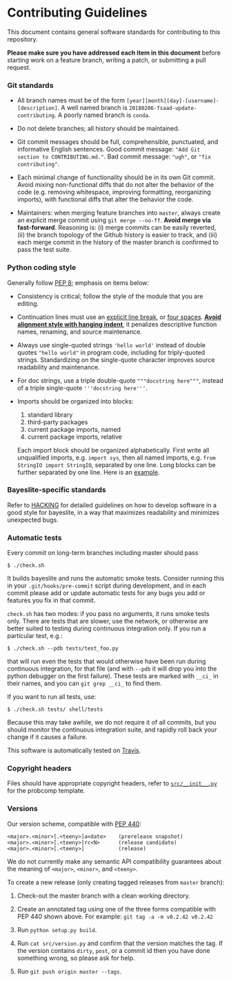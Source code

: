 # Contributing Guidelines

This document contains general software standards for contributing to
this repository.

__Please make sure you have addressed each item in this document__
before starting work on a feature branch, writing a patch, or
submitting a pull request.

### Git standards

- All branch names must be of the form
  `[year][month][day]-[username]-[description]`.
  A well named branch is `20180206-fsaad-update-contributing`.
  A poorly named branch is `conda`.

- Do not delete branches; all history should be maintained.

- Git commit messages should be full, comprehensible, punctuated, and
  informative English sentences.
  Good commit message: `"Add Git section to CONTRIBUTING.md."`.
  Bad commit message: `"ugh"`, or `"fix contributing"`.

- Each minimal change of functionality should be in its own Git
  commit.  Avoid mixing non-functional diffs that do not alter the
  behavior of the code (e.g. removing whitespace, improving
  formatting, reorganizing imports), with functional diffs that alter
  the behavior the code.

- Maintainers: when merging feature branches into `master`, always
  create an explicit merge commit using `git merge --no-ff`.  __Avoid
  merge via fast-forward__. Reasoning is: (i) merge commits can be
  easily reverted, (ii) the branch topology of the Github history is
  easier to track, and (iii) each merge commit in the history of the
  master branch is confirmed to pass the test suite.

### Python coding style

Generally follow [PEP 8](https://www.python.org/dev/peps/pep-0008/);
emphasis on items below:

- Consistency is critical; follow the style of the module that you are
  editing.

- Continuation lines must use an [explicit line break][1], or [four
  spaces][2].  __[Avoid alignment style with hanging indent][3]__, it
  penalizes descriptive function names, renaming, and source
  maintenance.

- Always use single-quoted strings `'hello world'` instead of double
  quotes `"hello world"` in program code, including for triply-quoted
  strings.  Standardizing on the single-quote character improves source
  readability and maintenance.

- For doc strings, use a triple double-quote `"""docstring here"""`,
  instead of a triple single-quote `'''docstring here'''`.

- Imports should be organized into blocks:

    1. standard library
    2. third-party packages
    3. current package imports, named
    4. current package imports, relative

  Each import block should be organized alphabetically.  First write
  all unqualified imports, e.g. `import sys`, then all named imports,
  e.g. `from StringIO import StringIO`, separated by one line.  Long
  blocks can be further separated by one line. Here is an
  [example][4].

### Bayeslite-specific standards

Refer to [HACKING](./HACKING) for detailed guidelines on how to
develop software in a good style for bayeslite, in a way that
maximizes readability and minimizes unexpected bugs.

### Automatic tests

Every commit on long-term branches including master should pass

    $ ./check.sh

It builds bayeslite and runs the automatic smoke tests.  Consider running this
in your `.git/hooks/pre-commit` script during development, and in each
commit please add or update automatic tests for any bugs you add or
features you fix in that commit.

`check.sh` has two modes: if you pass no arguments, it runs smoke
tests only.  There are tests that are slower, use the network, or
otherwise are better suited to testing during continuous integration
only. If you run a particular test, e.g.:

    $ ./check.sh --pdb tests/test_foo.py

that will run even the tests that would otherwise have been run during
continuous integration, for that file (and with `--pdb` it will drop
you into the python debugger on the first failure). These tests are
marked with `__ci_` in their names, and you can `git grep __ci_` to
find them.

If you want to run all tests, use:

    $ ./check.sh tests/ shell/tests

Because this may take awhile, we do not require it of all commits, but
you should monitor the continuous integration suite, and rapidly roll
back your change if it causes a failure.

This software is automatically tested on
[Travis](https://travis-ci.org/probcomp/bayeslite).

### Copyright headers

Files should have appropriate copyright headers, refer to [`src/__init__.py`][5]
for the probcomp template.

### Versions

Our version scheme, compatible with [PEP 440](https://www.python.org/dev/peps/pep-0440/):

    <major>.<minor>[.<teeny>]a<date>    (prerelease snapshot)
    <major>.<minor>[.<teeny>]rc<N>      (release candidate)
    <major>.<minor>[.<teeny>]           (release)

We do not currently make any semantic API compatibility guarantees about the
meaning of `<major>`, `<minor>`, and `<teeny>`.

To create a new release (only creating tagged releases from `master` branch):

  1. Check-out the master branch with a clean working directory.

  2. Create an annotated tag using one of the three forms compatible with PEP
     440 shown above. For example: `git tag -a -m v0.2.42 v0.2.42`

  3. Run `python setup.py build`.

  4. Run `cat src/version.py` and confirm that the version matches the tag. If
     the version contains `dirty`, `post`, or a commit id then you have done
     something wrong, so please ask for help.

  5. Run `git push origin master --tags`.

[1]: https://github.com/probcomp/bayeslite/blob/9555f5fd614e7dd960dcf8b54ae8edc5b69d7d1a/src/backends/cgpm_backend.py#L835-L836
[2]: https://github.com/probcomp/bayeslite/blob/9555f5fd614e7dd960dcf8b54ae8edc5b69d7d1a/src/bqlfn.py#L95-L96
[3]: https://github.com/scikit-learn/scikit-learn/blob/0788cd0c6a91c0d1cae17340cdf5d2af3c59ec57/sklearn/ensemble/iforest.py#L215-L217
[4]: https://github.com/probcomp/bayeslite/blob/9555f5fd614e7dd960dcf8b54ae8edc5b69d7d1a/src/backends/loom_backend.py#L23-L58
[5]: https://github.com/probcomp/bayeslite/blob/858be761448f6c537b81b7a2bc9876c9e226c72e/src/__init__.py#L1-L15
